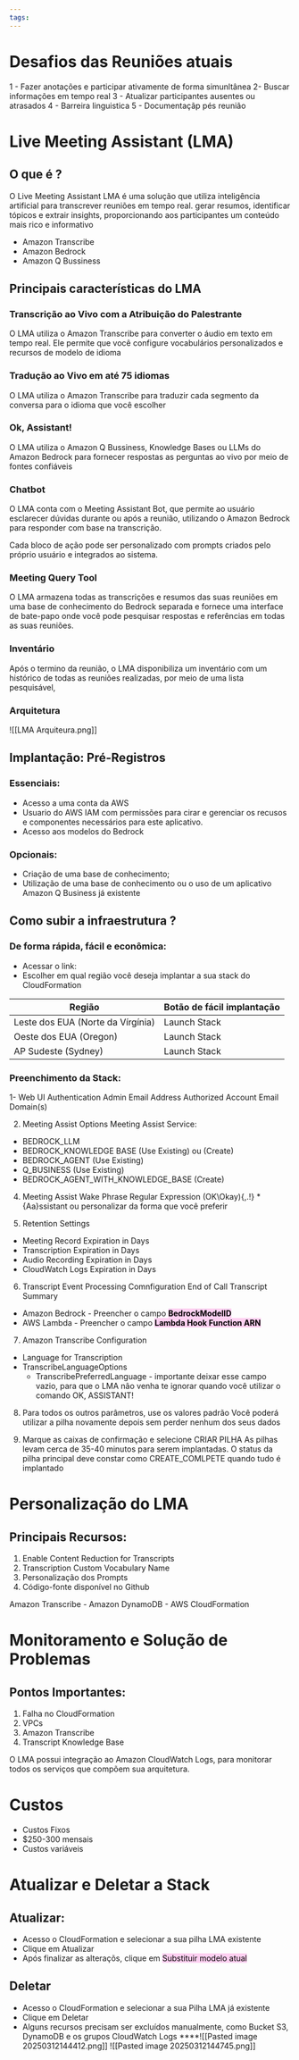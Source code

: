 ```yaml
---
tags:
---
```

# Desafios das Reuniões atuais

1 - Fazer anotações e participar ativamente de forma simunltânea
2- Buscar informações em tempo real
3 - Atualizar participantes ausentes ou atrasados
4 - Barreira linguistica
5 - Documentaçãp pés reunião

# Live Meeting Assistant (LMA)
## O que é ?
O Live Meeting Assistant LMA é uma solução que utiliza inteligência artificial para transcrever reuniões em tempo real. gerar resumos, identificar tópicos e extrair insights, proporcionando aos participantes um conteúdo mais rico e informativo
- Amazon Transcribe
- Amazon Bedrock
- Amazon Q Bussiness

## Principais características do LMA
### Transcrição ao Vivo com a Atribuição do Palestrante
O LMA utiliza o Amazon Transcribe para converter o áudio em texto em tempo real. Ele permite que você configure vocabulários personalizados e recursos de modelo de idioma

### Tradução ao Vivo em até 75 idiomas 
O LMA utiliza o Amazon Transcribe para traduzir cada segmento da conversa para o idioma que você escolher 

### Ok, Assistant!
O LMA utiliza o Amazon Q Bussiness, Knowledge Bases ou LLMs do Amazon Bedrock para fornecer respostas as perguntas ao vivo por meio de fontes confiáveis 

### Chatbot
O LMA conta com o Meeting Assistant Bot, que permite ao usuário esclarecer dúvidas durante ou após a reunião, utilizando o Amazon Bedrock para responder com base na transcrição.

Cada bloco de ação pode ser personalizado com prompts criados pelo próprio usuário e integrados ao sistema.

### Meeting Query Tool
O LMA armazena todas as transcrições e resumos das suas reuniões em uma base de conhecimento do Bedrock separada e fornece uma interface de bate-papo onde você pode pesquisar respostas e referências em todas as suas reuniões.

### Inventário
Após o termino da reunião, o LMA disponibiliza um inventário com um histórico de todas as reuniões realizadas, por meio de uma lista pesquisável,

### Arquitetura
![[LMA Arquiteura.png]]

## Implantação: Pré-Registros
### Essenciais:
- Acesso a uma conta da AWS
- Usuario do AWS IAM com permissões para cirar e gerenciar os recusos e componentes necessários para este aplicativo.
- Acesso aos modelos do Bedrock
### Opcionais:
- Criação de uma base de conhecimento;
- Utilização de uma base de conhecimento ou o uso de um aplicativo Amazon Q Business já existente

## Como subir a infraestrutura ?
### De forma rápida, fácil e econômica:
- Acessar o link:
- Escolher em qual região você deseja implantar a sua stack do CloudFormation

| Região                            | Botão de fácil implantação |
| --------------------------------- | -------------------------- |
| Leste dos EUA (Norte da Vírgínia) | Launch Stack               |
| Oeste dos EUA (Oregon)            | Launch Stack               |
| AP Sudeste (Sydney)               | Launch Stack               |

### Preenchimento da Stack:
1- Web UI Authentication
Admin Email Address
Authorized Account Email Domain(s)

2. Meeting Assist Options
Meeting Assist Service:
- BEDROCK_LLM
- BEDROCK_KNOWLEDGE BASE (Use Existing) ou (Create)
- BEDROCK_AGENT (Use Existing)
- Q_BUSINESS (Use Existing)
- BEDROCK_AGENT_WITH_KNOWLEDGE_BASE (Create)

4.  Meeting Assist Wake Phrase Regular Expression
(OK\Okay){,.!} * {Aa}ssistant ou personalizar da forma que você preferir

5. Retention Settings
- Meeting Record Expiration in Days
- Transcription Expiration in Days
- Audio Recording Expiration in Days
- CloudWatch Logs Expiration in Days

6. Transcript Event Processing Comnfiguration
End of Call Transcript Summary
- Amazon Bedrock - Preencher o campo **<mark style="background: #FFB8EBA6;">BedrockModelID</mark>**
- AWS Lambda - Preencher o campo **<mark style="background: #FFB8EBA6;">Lambda Hook Function ARN</mark>**

7. Amazon Transcribe Configuration
- Language for Transcription
- TranscribeLanguageOptions
	- TranscribePreferredLanguage - importante deixar esse campo vazio, para que o LMA não venha te ignorar quando você utilizar o comando OK, ASSISTANT!

8. Para todos os outros parâmetros, use os valores padrão
Você poderá utilizar a pilha novamente depois sem perder nenhum dos seus dados

9. Marque as caixas de confirmação e selecione CRIAR PILHA
As pilhas levam cerca de 35-40 minutos para serem implantadas. O status da pilha principal deve constar como CREATE_COMLPETE quando tudo é implantado

# Personalização do LMA
## Principais Recursos:
1. Enable Content Reduction for Transcripts
2. Transcription Custom Vocabulary Name
3. Personalização dos Prompts
4. Código-fonte disponível no Github

Amazon Transcribe - Amazon DynamoDB - AWS CloudFormation

# Monitoramento e Solução de Problemas
## Pontos Importantes:
1. Falha no CloudFormation
2. VPCs
3. Amazon Transcribe
4. Transcript Knowledge Base

O LMA possui integração ao Amazon CloudWatch Logs, para monitorar todos os serviços que compõem sua arquitetura.

# Custos
- Custos Fixos 
- $250-300 mensais
- Custos variáveis

# Atualizar e Deletar a Stack
## Atualizar:
- Acesso o CloudFormation e selecionar a sua pilha LMA existente
- Clique em Atualizar
- Após finalizar as alteraçõs, clique em <mark style="background: #FFB8EBA6;">Substituir modelo atual</mark>

## Deletar
- Acesso o CloudFormation e selecionar a sua Pilha LMA já existente
- Clique em Deletar
- Alguns recursos precisam ser excluídos manualmente, como Bucket S3, DynamoDB e os grupos CloudWatch Logs
****![[Pasted image 20250312144412.png]]
![[Pasted image 20250312144745.png]]
